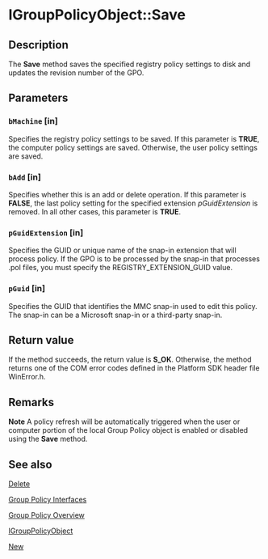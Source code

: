 # IGroupPolicyObject::Save

## Description

The
**Save** method saves the specified registry policy settings to disk and updates the revision number of the GPO.

## Parameters

### `bMachine` [in]

Specifies the registry policy settings to be saved. If this parameter is **TRUE**, the computer policy settings are saved. Otherwise, the user policy settings are saved.

### `bAdd` [in]

Specifies whether this is an add or delete operation. If this parameter is **FALSE**, the last policy setting for the specified extension *pGuidExtension* is removed. In all other cases, this parameter is **TRUE**.

### `pGuidExtension` [in]

Specifies the GUID or unique name of the snap-in extension that will process policy. If the GPO is to be processed by the snap-in that processes .pol files, you must specify the REGISTRY_EXTENSION_GUID value.

### `pGuid` [in]

Specifies the GUID that identifies the MMC snap-in used to edit this policy. The snap-in can be a Microsoft snap-in or a third-party snap-in.

## Return value

If the method succeeds, the return value is **S_OK**. Otherwise, the method returns one of the COM error codes defined in the Platform SDK header file WinError.h.

## Remarks

**Note** A policy refresh will be automatically triggered when the user or computer portion of the local Group Policy object is enabled or disabled using the **Save** method.

## See also

[Delete](https://learn.microsoft.com/previous-versions/windows/desktop/api/gpedit/nf-gpedit-igrouppolicyobject-delete)

[Group Policy
Interfaces](https://learn.microsoft.com/previous-versions/windows/desktop/Policy/group-policy-interfaces)

[Group Policy
Overview](https://learn.microsoft.com/previous-versions/windows/desktop/Policy/about-group-policy)

[IGroupPolicyObject](https://learn.microsoft.com/previous-versions/windows/desktop/api/gpedit/nn-gpedit-igrouppolicyobject)

[New](https://learn.microsoft.com/previous-versions/windows/desktop/api/gpedit/nf-gpedit-igrouppolicyobject-new)